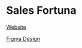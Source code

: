 # Sales Fortuna

 [Website](https://antonshtef.github.io/sales-fortuna/)
 
 [Figma Design](https://www.figma.com/design/i8U9prmitB9HfZ2YuzgYhl/Sales-Fortuna-Technical-task?node-id=0-1&p=f&t=KTpxIWk4YRdLc00x-0)
